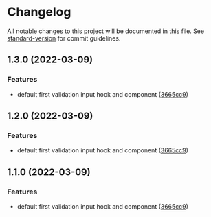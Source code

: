 # Changelog

All notable changes to this project will be documented in this file. See [standard-version](https://github.com/conventional-changelog/standard-version) for commit guidelines.

## 1.3.0 (2022-03-09)


### Features

* default first validation input hook and component ([3665cc9](https://github.com/choisohyun/react-validate-input-component/commit/3665cc97e131d3fdc45220ac9601d059d10d9ba0))

## 1.2.0 (2022-03-09)


### Features

* default first validation input hook and component ([3665cc9](https://github.com/choisohyun/react-validate-input-component/commit/3665cc97e131d3fdc45220ac9601d059d10d9ba0))

## 1.1.0 (2022-03-09)


### Features

* default first validation input hook and component ([3665cc9](https://github.com/choisohyun/react-validate-input-component/commit/3665cc97e131d3fdc45220ac9601d059d10d9ba0))
